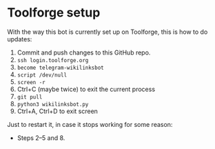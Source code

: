 # Toolforge setup

With the way this bot is currently set up on Toolforge, this is how to do updates:

1. Commit and push changes to this GitHub repo.
2. `ssh login.toolforge.org`
3. `become telegram-wikilinksbot`
4. `script /dev/null`
5. `screen -r`
6. Ctrl+C (maybe twice) to exit the current process
7. `git pull`
8. `python3 wikilinksbot.py`
9. Ctrl+A, Ctrl+D to exit screen

Just to restart it, in case it stops working for some reason:
* Steps 2–5 and 8.
